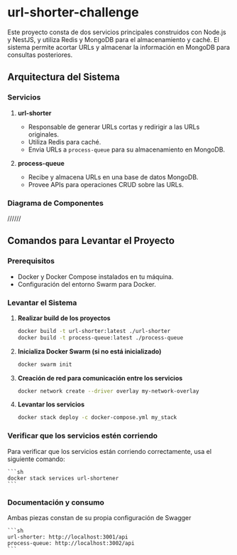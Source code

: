# url-shorter-challenge

Este proyecto consta de dos servicios principales construidos con Node.js y NestJS, y utiliza Redis y MongoDB para el almacenamiento y caché. El sistema permite acortar URLs y almacenar la información en MongoDB para consultas posteriores.

## Arquitectura del Sistema

### Servicios

1. **url-shorter**

   - Responsable de generar URLs cortas y redirigir a las URLs originales.
   - Utiliza Redis para caché.
   - Envia URLs a `process-queue` para su almacenamiento en MongoDB.

2. **process-queue**
   - Recibe y almacena URLs en una base de datos MongoDB.
   - Provee APIs para operaciones CRUD sobre las URLs.

### Diagrama de Componentes

//////

## Comandos para Levantar el Proyecto

### Prerequisitos

- Docker y Docker Compose instalados en tu máquina.
- Configuración del entorno Swarm para Docker.

### Levantar el Sistema

1. **Realizar build de los proyectos**

   ```sh
   docker build -t url-shorter:latest ./url-shorter
   docker build -t process-queue:latest ./process-queue
   ```

2. **Inicializa Docker Swarm (si no está inicializado)**

   ```sh
   docker swarm init
   ```

3. **Creación de red para comunicación entre los servicios**

   ```sh
   docker network create --driver overlay my-network-overlay
   ```

4. **Levantar los servicios**

   ```sh
   docker stack deploy -c docker-compose.yml my_stack
   ```

### Verificar que los servicios estén corriendo

Para verificar que los servicios están corriendo correctamente, usa el siguiente comando:

    ```sh
    docker stack services url-shortener
    ```

### Documentación y consumo

Ambas piezas constan de su propia configuración de Swagger

    ```sh
    url-shorter: http://localhost:3001/api
    process-queue: http://localhost:3002/api
    ```
